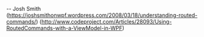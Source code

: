 -- Josh Smith 
  (https://joshsmithonwpf.wordpress.com/2008/03/18/understanding-routed-commands/)
  (http://www.codeproject.com/Articles/28093/Using-RoutedCommands-with-a-ViewModel-in-WPF)
